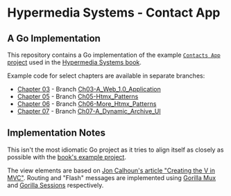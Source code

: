 Hypermedia Systems - Contact App
================================

## A Go Implementation

This repository contains a Go implementation of the example [`Contacts App` project][0] used in the [Hypermedia Systems book][1].

Example code for select chapters are available in separate branches:

 * [Chapter 03][3] - Branch [Ch03-A_Web_1.0_Application](../../tree/Ch03-A_Web_1.0_Application)
 * [Chapter 05][5] - Branch [Ch05-Htmx_Patterns](../../tree/Ch05-Htmx_Patterns)
 * [Chapter 06][6] - Branch [Ch06-More_Htmx_Patterns](../../tree/Ch06-More_Htmx_Patterns)
 * [Chapter 07][7] - Branch [Ch07-A_Dynamic_Archive_UI](../../tree/Ch07-A_Dynamic_Archive_UI)

## Implementation Notes

This isn't the most idiomatic Go project as it tries to align itself as closely as possible with the [book's example project][0].

The view elements are based on [Jon Calhoun's article "Creating the V in MVC"][100]. Routing and "Flash" messages are implemented using [Gorilla Mux][101] and [Gorilla Sessions][102] respectively.

[0]: https://github.com/bigskysoftware/contact-app "Contact App"
[1]: https://hypermedia.systems/ "Hypermedia Systems book"
[3]: https://hypermedia.systems/a-web-1-0-application/ "Chapter 03 - A Web 1.0 Application"
[5]: https://hypermedia.systems/htmx-in-action/ "Chapter 05 - Htmx Patterns"
[6]: https://hypermedia.systems/more-htmx-patterns/ "Chapter 06 - More Htmx Patterns"
[7]: https://hypermedia.systems/a-dynamic-archive-ui/ "Chapter 07 - A Dynamic Archive UI"
[100]: https://www.calhoun.io/intro-to-templates-p4-v-in-mvc/ "Creating the V in MVC"
[101]: https://github.com/gorilla/mux "Gorilla Mux"
[102]: https://github.com/gorilla/sessions "Gorilla Sessions"